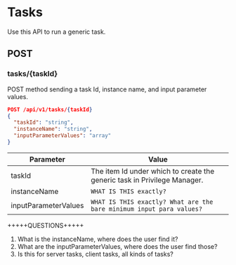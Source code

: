 [title]: # (Tasks)
[tags]: # (api)
[priority]: # (2)
# Tasks

Use this API to run a generic task.

## POST

### tasks/{taskId}

POST method sending a task Id, instance name, and input parameter values.

```json
POST /api/v1/tasks/{taskId}
{
  "taskId": "string",
  "instanceName": "string",
  "inputParameterValues": "array"
}
```

| Parameter | Value |
| ----- | ----- |
| taskId | The item Id under which to create the generic task in Privilege Manager. |
| instanceName | `WHAT IS THIS exactly?` |
| inputParameterValues | `WHAT IS THIS exactly? What are the bare minimum input para values?` |

+++++QUESTIONS+++++
1. What is the instanceName, where does the user find it?
2. What are the inputParameterValues, where does the user find those? 
3. Is this for server tasks, client tasks, all kinds of tasks? 
